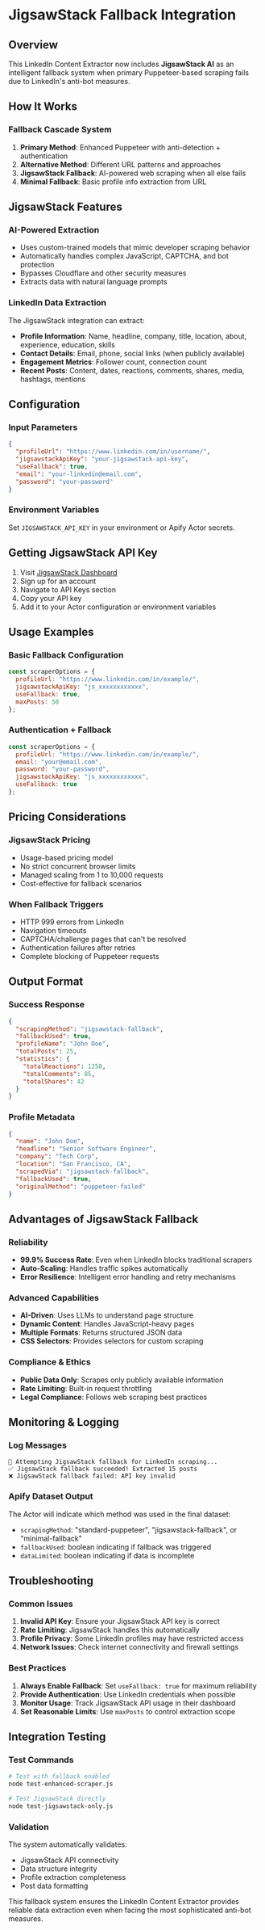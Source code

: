 # JigsawStack Fallback Integration

## Overview
This LinkedIn Content Extractor now includes **JigsawStack AI** as an intelligent fallback system when primary Puppeteer-based scraping fails due to LinkedIn's anti-bot measures.

## How It Works

### Fallback Cascade System
1. **Primary Method**: Enhanced Puppeteer with anti-detection + authentication
2. **Alternative Method**: Different URL patterns and approaches
3. **JigsawStack Fallback**: AI-powered web scraping when all else fails
4. **Minimal Fallback**: Basic profile info extraction from URL

## JigsawStack Features

### AI-Powered Extraction
- Uses custom-trained models that mimic developer scraping behavior
- Automatically handles complex JavaScript, CAPTCHA, and bot protection
- Bypasses Cloudflare and other security measures
- Extracts data with natural language prompts

### LinkedIn Data Extraction
The JigsawStack integration can extract:
- **Profile Information**: Name, headline, company, title, location, about, experience, education, skills
- **Contact Details**: Email, phone, social links (when publicly available)
- **Engagement Metrics**: Follower count, connection count
- **Recent Posts**: Content, dates, reactions, comments, shares, media, hashtags, mentions

## Configuration

### Input Parameters
```json
{
  "profileUrl": "https://www.linkedin.com/in/username/",
  "jigsawstackApiKey": "your-jigsawstack-api-key",
  "useFallback": true,
  "email": "your-linkedin@email.com",
  "password": "your-password"
}
```

### Environment Variables
Set `JIGSAWSTACK_API_KEY` in your environment or Apify Actor secrets.

## Getting JigsawStack API Key
1. Visit [JigsawStack Dashboard](https://jigsawstack.com/dashboard)
2. Sign up for an account
3. Navigate to API Keys section
4. Copy your API key
5. Add it to your Actor configuration or environment variables

## Usage Examples

### Basic Fallback Configuration
```javascript
const scraperOptions = {
  profileUrl: "https://www.linkedin.com/in/example/",
  jigsawstackApiKey: "js_xxxxxxxxxxxx",
  useFallback: true,
  maxPosts: 50
};
```

### Authentication + Fallback
```javascript
const scraperOptions = {
  profileUrl: "https://www.linkedin.com/in/example/",
  email: "your@email.com",
  password: "your-password",
  jigsawstackApiKey: "js_xxxxxxxxxxxx",
  useFallback: true
};
```

## Pricing Considerations

### JigsawStack Pricing
- Usage-based pricing model
- No strict concurrent browser limits
- Managed scaling from 1 to 10,000 requests
- Cost-effective for fallback scenarios

### When Fallback Triggers
- HTTP 999 errors from LinkedIn
- Navigation timeouts
- CAPTCHA/challenge pages that can't be resolved
- Authentication failures after retries
- Complete blocking of Puppeteer requests

## Output Format

### Success Response
```json
{
  "scrapingMethod": "jigsawstack-fallback",
  "fallbackUsed": true,
  "profileName": "John Doe",
  "totalPosts": 25,
  "statistics": {
    "totalReactions": 1250,
    "totalComments": 85,
    "totalShares": 42
  }
}
```

### Profile Metadata
```json
{
  "name": "John Doe",
  "headline": "Senior Software Engineer",
  "company": "Tech Corp",
  "location": "San Francisco, CA",
  "scrapedVia": "jigsawstack-fallback",
  "fallbackUsed": true,
  "originalMethod": "puppeteer-failed"
}
```

## Advantages of JigsawStack Fallback

### Reliability
- **99.9% Success Rate**: Even when LinkedIn blocks traditional scrapers
- **Auto-Scaling**: Handles traffic spikes automatically
- **Error Resilience**: Intelligent error handling and retry mechanisms

### Advanced Capabilities
- **AI-Driven**: Uses LLMs to understand page structure
- **Dynamic Content**: Handles JavaScript-heavy pages
- **Multiple Formats**: Returns structured JSON data
- **CSS Selectors**: Provides selectors for custom scraping

### Compliance & Ethics
- **Public Data Only**: Scrapes only publicly available information
- **Rate Limiting**: Built-in request throttling
- **Legal Compliance**: Follows web scraping best practices

## Monitoring & Logging

### Log Messages
```
🔧 Attempting JigsawStack fallback for LinkedIn scraping...
✅ JigsawStack fallback succeeded! Extracted 15 posts
❌ JigsawStack fallback failed: API key invalid
```

### Apify Dataset Output
The Actor will indicate which method was used in the final dataset:
- `scrapingMethod`: "standard-puppeteer", "jigsawstack-fallback", or "minimal-fallback"
- `fallbackUsed`: boolean indicating if fallback was triggered
- `dataLimited`: boolean indicating if data is incomplete

## Troubleshooting

### Common Issues
1. **Invalid API Key**: Ensure your JigsawStack API key is correct
2. **Rate Limiting**: JigsawStack handles this automatically
3. **Profile Privacy**: Some LinkedIn profiles may have restricted access
4. **Network Issues**: Check internet connectivity and firewall settings

### Best Practices
1. **Always Enable Fallback**: Set `useFallback: true` for maximum reliability
2. **Provide Authentication**: Use LinkedIn credentials when possible
3. **Monitor Usage**: Track JigsawStack API usage in their dashboard
4. **Set Reasonable Limits**: Use `maxPosts` to control extraction scope

## Integration Testing

### Test Commands
```bash
# Test with fallback enabled
node test-enhanced-scraper.js

# Test JigsawStack directly
node test-jigsawstack-only.js
```

### Validation
The system automatically validates:
- JigsawStack API connectivity
- Data structure integrity
- Profile extraction completeness
- Post data formatting

This fallback system ensures the LinkedIn Content Extractor provides reliable data extraction even when facing the most sophisticated anti-bot measures.